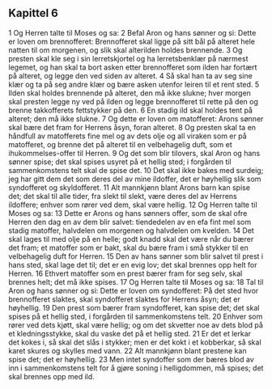 ## Kapittel 6

1 Og Herren talte til Moses og sa:
2 Befal Aron og hans sønner og si: Dette er loven om brennofferet: Brennofferet skal ligge på sitt bål på alteret hele natten til om morgenen, og slik skal alterilden holdes brennende.
3 Og presten skal kle seg i sin lerretskjortel og ha lerretsbenklær på nærmest legemet, og han skal ta bort asken etter brennofferet som ilden har fortært på alteret, og legge den ved siden av alteret.
4 Så skal han ta av seg sine klær og ta på seg andre klær og bære asken utenfor leiren til et rent sted.
5 Ilden skal holdes brennende på alteret, den må ikke slukne; hver morgen skal presten legge ny ved på ilden og legge brennofferet til rette på den og brenne takkofferets fettstykker på den.
6 En stadig ild skal holdes tent på alteret; den må ikke slukne.
7 Og dette er loven om matofferet: Arons sønner skal bære det fram for Herrens åsyn, foran alteret.
8 Og presten skal ta en håndfull av matofferets fine mel og av dets olje og all viraken som er på matofferet, og brenne det på alteret til en velbehagelig duft, som et ihukommelses-offer til Herren.
9 Og det som blir tilovers, skal Aron og hans sønner spise; det skal spises usyret på et hellig sted; i forgården til sammenkomstens telt skal de spise det.
10 Det skal ikke bakes med surdeig; jeg har gitt dem det som deres del av mine ildoffer, det er høyhellig slik som syndofferet og skyldofferet.
11 Alt mannkjønn blant Arons barn kan spise det; det skal til alle tider, fra slekt til slekt, være deres del av Herrens ildoffere; enhver som rører ved dem, skal være hellig.
12 Og Herren talte til Moses og sa:
13 Dette er Arons og hans sønners offer, som de skal ofre Herren den dag en av dem blir salvet: tiendedelen av en efa fint mel som stadig matoffer, halvdelen om morgenen og halvdelen om kvelden.
14 Det skal lages til med olje på en helle; godt knadd skal det være når du bærer det fram; et matoffer som er bakt, skal du bære fram i små stykker til en velbehagelig duft for Herren.
15 Den av hans sønner som blir salvet til prest i hans sted, skal lage det til; det er en evig lov; det skal brennes opp helt for Herren.
16 Ethvert matoffer som en prest bærer fram for seg selv, skal brennes helt; det må ikke spises.
17 Og Herren talte til Moses og sa:
18 Tal til Aron og hans sønner og si: Dette er loven om syndofferet: På det sted hvor brennofferet slaktes, skal syndofferet slaktes for Herrens åsyn; det er høyhellig.
19 Den prest som bærer fram syndofferet, kan spise det; det skal spises på et hellig sted, i forgården til sammenkomstens telt.
20 Enhver som rører ved dets kjøtt, skal være hellig; og om det skvetter noe av dets blod på et kledningsstykke, skal du vaske det på et hellig sted.
21 Er det et lerkar det kokes i, så skal det slås i stykker; men er det kokt i et kobberkar, så skal karet skures og skylles med vann.
22 Alt mannkjønn blant prestene kan spise det; det er høyhellig.
23 Men intet syndoffer som der bæres blod av inn i sammenkomstens telt for å gjøre soning i helligdommen, må spises; det skal brennes opp med ild.
